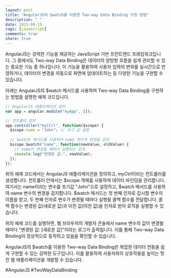 ```yaml
---
layout: post
title: "AngularJS의 $watch를 이용한 Two-way Data Binding 구현 방법"
description: " "
date: 2023-09-15
tags: [javascript]
comments: true
share: true
---
```


AngularJS는 강력한 기능을 제공하는 JavaScript 기반 프런트엔드 프레임워크입니다. 그 중에서도 Two-way Data Binding은 데이터의 양방향 흐름을 쉽게 관리할 수 있는 중요한 기능 중 하나입니다. 이 기능을 활용하여 사용자 입력의 변화를 실시간으로 반영하거나, 데이터의 변경을 자동으로 화면에 업데이트하는 등 다양한 기능을 구현할 수 있습니다.

아래는 AngularJS의 $watch 메서드를 사용하여 Two-way Data Binding을 구현하는 방법을 설명한 예제 코드입니다.

```javascript
// AngularJS 애플리케이션 정의
var app = angular.module("myApp", []);

// 컨트롤러 정의
app.controller("myCtrl", function($scope) {
  $scope.name = "John"; // 초기 값 설정
  
  // $watch 메서드를 사용하여 name 변수의 변경을 감지
  $scope.$watch("name", function(newValue, oldValue) {
    // name이 변경될 때마다 실행되는 로직
    console.log("변경된 값:", newValue);
  });
});
```

위의 예제 코드에서는 AngularJS 애플리케이션을 정의하고, myCtrl이라는 컨트롤러를 생성합니다. 컨트롤러 안에서는 $scope 객체를 사용하여 데이터 바인딩을 관리합니다. 여기서는 name이라는 변수를 초기값 "John"으로 설정하고, $watch 메서드를 사용하여 name 변수의 변경을 감지합니다. $watch 메서드는 첫 번째 인자로 감시할 변수의 이름을 받고, 두 번째 인자로 변수가 변경될 때마다 실행될 콜백 함수를 전달합니다. 콜백 함수는 변경된 값(새로운 값)과 이전 값(이전 값)을 인자로 받아 로직을 실행할 수 있습니다.

위의 예제 코드를 실행하면, 웹 브라우저의 개발자 콘솔에서 name 변수의 값이 변경될 때마다 "변경된 값: [새로운 값]"이라는 로그가 출력됩니다. 이를 통해 Two-way Data Binding이 정상적으로 동작하고 있음을 확인할 수 있습니다.

AngularJS의 $watch를 이용한 Two-way Data Binding은 복잡한 데이터 연동을 쉽게 구현할 수 있는 강력한 도구입니다. 이를 활용하여 사용자와의 상호작용을 높이는 멋진 웹 애플리케이션을 개발할 수 있습니다.

#AngularJS #TwoWayDataBinding